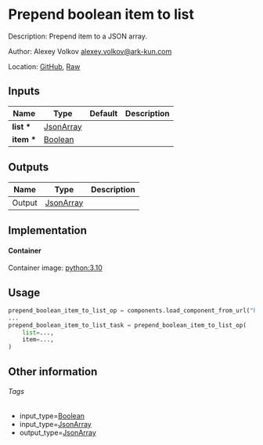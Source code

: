<!-- BEGIN_GENERATED_CONTENT -->
# Prepend boolean item to list

Description: Prepend item to a JSON array.

Author: Alexey Volkov <alexey.volkov@ark-kun.com>

Location: [GitHub](https://github.com/Ark-kun/pipeline_components/blob/master/components/json/List/Prepend/Boolean/component.yaml), [Raw](https://raw.githubusercontent.com/Ark-kun/pipeline_components/master/components/json/List/Prepend/Boolean/component.yaml)

## Inputs

|Name|Type|Default|Description|
|-|-|-|-|
|**list** **\***|[JsonArray]|||
|**item** **\***|[Boolean]|||

## Outputs

|Name|Type|Description|
|-|-|-|
|Output|[JsonArray]||

## Implementation

#### Container

Container image: [python:3.10](https://hub.docker.com/r/_/python)

## Usage

```python
prepend_boolean_item_to_list_op = components.load_component_from_url("https://raw.githubusercontent.com/Ark-kun/pipeline_components/master/components/json/List/Prepend/Boolean/component.yaml")
...
prepend_boolean_item_to_list_task = prepend_boolean_item_to_list_op(
    list=...,
    item=...,
)
```

## Other information

###### Tags

* input_type=[Boolean]
* input_type=[JsonArray]
* output_type=[JsonArray]

[Boolean]: https://github.com/Ark-kun/pipeline_components/tree/master/types/Boolean
[JsonArray]: https://github.com/Ark-kun/pipeline_components/tree/master/types/JsonArray
<!-- END_GENERATED_CONTENT -->
